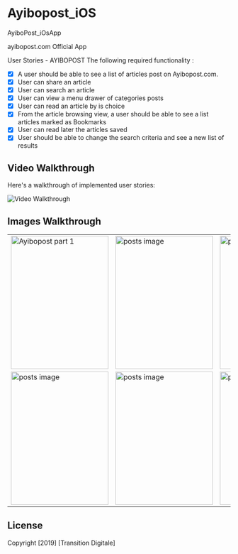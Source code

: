 # Ayibopost_iOS

AyiboPost_iOsApp

ayibopost.com Official App

User Stories - AYIBOPOST The following required functionality :

- [X] A user should be able to see a list of articles post on Ayibopost.com.
- [X] User can share an article
- [X] User can search an article
- [X] User can view a menu drawer of categories posts
- [X] User can read an article by is choice
- [X] From the article browsing view, a user should be able to see a list articles marked as Bookmarks
- [X] User can read later the articles saved
- [X] User should be able to change the search criteria and see a new list of results

## Video Walkthrough

Here's a walkthrough of implemented user stories:

<img src="AP_video.gif?raw=true" width="" alt='Video Walkthrough' />

## Images Walkthrough

<table>
    <tr>
        <td><img src='https://i.imgur.com/xIvzb3m.png' title='Logo part 1' height='300' width='220' alt='Ayibopost part 1' /></td>
        <td><img src='https://i.imgur.com/JbTX0Qs.png' title='posts' height='300' width='220'  alt='posts image' /></td>
        <td><img src='https://i.imgur.com/AVBIkDR.png' title='posts' height='300' width='220'  alt='posts image' /></td>
        <td><img src='https://i.imgur.com/OBmuF4q.png' title='posts' height='300' width='220'  alt='posts image' /></td>
        <td><img src='https://i.imgur.com/WQrkGvU.png' title='posts' height='300' width='220'  alt='posts image' /></td>
    </tr>
    <tr>
        <td><img src='https://i.imgur.com/gXb1ikH.png' title='posts' height='300' width='220'  alt='posts image' /></td>
        <td><img src='https://i.imgur.com/4oV5EWZ.png' title='posts' height='300' width='220'  alt='posts image' /></td>
        <td><img src='https://i.imgur.com/mZidN9X.png' title='posts' height='300' width='220'  alt='posts image' /></td>
        <td><img src='https://i.imgur.com/cUYjlOy.png' title='posts' height='300' width='220'  alt='posts image' /></td>
        <td><img src='https://i.imgur.com/pIHKcuY.png' title='posts' height='300' width='220'  alt='posts image' /></td>
    </tr>

</table>

## License

Copyright [2019] [Transition Digitale]

